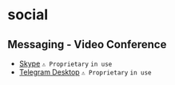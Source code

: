 # social

## Messaging - Video Conference ##
- [Skype](https://apps.microsoft.com/store/detail/skype/9WZDNCRFJ364) `⚠ Proprietary` `in use`
- [Telegram Desktop](https://apps.microsoft.com/store/detail/telegram-desktop/9NZTWSQNTD0S) `⚠ Proprietary` `in use`
